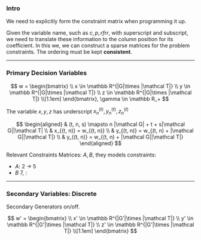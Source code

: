 ### **Intro**

We need to explicitly form the constraint matrix when programming it up. 

Given the variable name, such as $c, p, rfrr$, with superscript and subscript, we need to translate these information to the column position for its coefficient. In this we, we can construct a sparse matrices for the problem constraints. The ordering must be kept **consistent**. 


---
### **Primary Decision Variables**


$$
w = \begin{bmatrix}
    \\
    x \in \mathbb R^{|G|\times |\mathcal T|}
    \\
    y \in \mathbb R^{|G|\times |\mathcal T|}
    \\
    z \in \mathbb R^{|G|\times |\mathcal T|}
    \\[1.1em]
\end{bmatrix}, \gamma \in \mathbb R_+
$$

The variable $x, y, z$ has underscript $x_n^{(t)},y_n^{(t)},z_n^{(t)}$

$$
\begin{aligned}
    & (t, n, s) \mapsto n |\mathcal G| + t + s|\mathcal G||\mathcal T|
    \\
    & x_{(t, n)} = w_{(t, n)}
    \\
    & y_{(t, n)} = w_{(t, n) + |\mathcal G||\mathcal T|}
    \\
    & y_{(t, n)} = w_{(t, n) + |\mathcal G||\mathcal T|}
\end{aligned}
$$

Relevant Constraints Matrices: $A, B$, they models constraints: 

* $A$: 2 -> 5
* $B$ 7, : 



---
### **Secondary Variables: Discrete**

Secondary Generators on/off. 

$$
w' = \begin{bmatrix}
    \\
    x' \in \mathbb R^{|G'|\times |\mathcal T|}
    \\
    y' \in \mathbb R^{|G'|\times |\mathcal T|}
    \\
    z' \in \mathbb R^{|G'|\times |\mathcal T|}
    \\[1.1em]
\end{bmatrix}
$$




